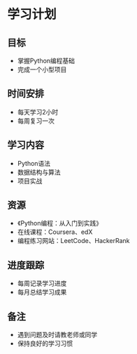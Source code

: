# 学习计划

## 目标
- 掌握Python编程基础
- 完成一个小型项目

## 时间安排
- 每天学习2小时
- 每周复习一次

## 学习内容
- Python语法
- 数据结构与算法
- 项目实战

## 资源
- 《Python编程：从入门到实践》
- 在线课程：Coursera、edX
- 编程练习网站：LeetCode、HackerRank

## 进度跟踪
- 每周记录学习进度
- 每月总结学习成果

## 备注
- 遇到问题及时请教老师或同学
- 保持良好的学习习惯